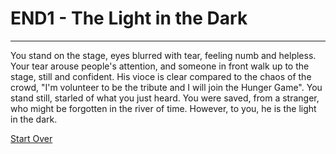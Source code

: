 # END1 - The Light in the Dark
---
You stand on the stage, eyes blurred with tear, feeling numb and helpless. Your tear arouse people's attention, and someone in front walk up to the stage, still and confident. His vioce is clear compared to the chaos of the crowd, "I'm volunteer to be the tribute and I will join the Hunger Game". You stand still, starled of what you just heard. You were saved, from a stranger, who might be forgotten in the river of time. However, to you, he is the light in the dark.

[Start Over](../README.md)